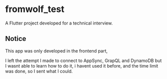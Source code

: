# fromwolf_test

A Flutter project developed for a technical interview.

## Notice

This app was only developed in the frontend part,

I left the attempt I made to connect to AppSync, GrapQL and DynamoDB but I wasnt able to learn how to do it, i havent used it before, and the time limit was done, so I sent what I could.
